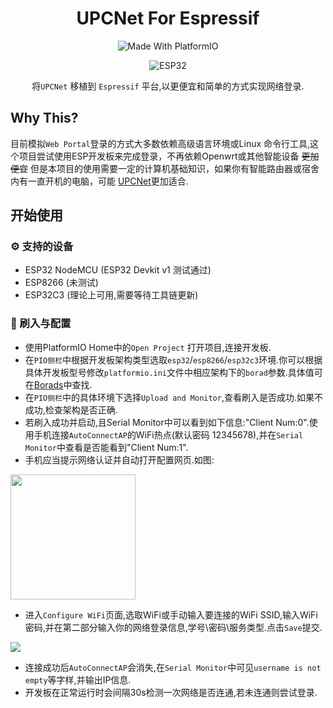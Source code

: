 <div align="center">

# UPCNet For Espressif

![Made With PlatformIO](https://img.shields.io/badge/Made%20With-PlatformIO-brightgreen)

![ESP32](https://img.shields.io/badge/ESP-32-000000.svg?longCache=true&style=flat&colorA=CC101F)

将`UPCNet` 移植到 `Espressif` 平台,以更便宜和简单的方式实现网络登录.
</div>

## Why This?
目前模拟`Web Portal`登录的方式大多数依赖高级语言环境或Linux 命令行工具,这个项目尝试使用ESP开发板来完成登录，不再依赖Openwrt或其他智能设备 ~~更加便宜~~
但是本项目的使用需要一定的计算机基础知识，如果你有智能路由器或宿舍内有一直开机的电脑，可能 [UPCNet](https://github.com/EndangeredF1sh/UPCNet)更加适合.

## 开始使用
### ⚙ 支持的设备
* ESP32 NodeMCU (ESP32 Devkit v1 测试通过)
* ESP8266 (未测试)
* ESP32C3 (理论上可用,需要等待工具链更新)
### 🧮 刷入与配置
* 使用PlatformIO Home中的`Open Project` 打开项目,连接开发板.
* 在`PIO侧栏`中根据开发板架构类型选取`esp32`/`esp8266`/`esp32c3`环境.你可以根据具体开发板型号修改`platformio.ini`文件中相应架构下的`borad`参数.具体值可在[Borads](https://docs.platformio.org/en/latest/boards/index.html#boards)中查找.
* 在`PIO侧栏`中的具体环境下选择`Upload and Monitor`,查看刷入是否成功.如果不成功,检查架构是否正确.
* 若刷入成功并启动,且Serial Monitor中可以看到如下信息:"Client Num:0".使用手机连接`AutoConnectAP`的WiFi热点(默认密码 12345678),并在`Serial Monitor`中查看是否能看到"Client Num:1".
* 手机应当提示网络认证并自动打开配置网页.如图:

<img src="https://storage.googleapis.com/papyrus_images/d6d89926dfd62c31cf5ef544fd4a23f5" width="200px">

* 进入`Configure WiFi`页面,选取WiFi或手动输入要连接的WiFi SSID,输入WiFi密码,并在第二部分输入你的网络登录信息,学号\密码\服务类型.点击`Save`提交.

![](https://storage.googleapis.com/papyrus_images/3fa6a56948de1d43f270225d84da0442)

* 连接成功后`AutoConnectAP`会消失,在`Serial Monitor`中可见`username is not empty`等字样,并输出IP信息.
* 开发板在正常运行时会间隔30s检测一次网络是否连通,若未连通则尝试登录.



